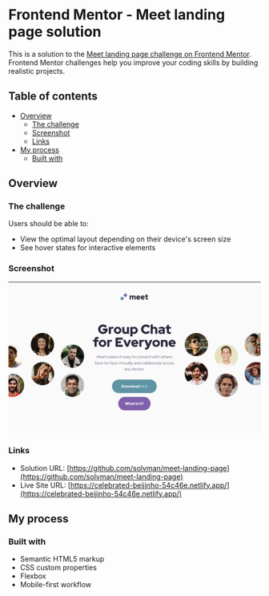 # Frontend Mentor - Meet landing page solution

This is a solution to the [Meet landing page challenge on Frontend Mentor](https://www.frontendmentor.io/challenges/meet-landing-page-rbTDS6OUR). Frontend Mentor challenges help you improve your coding skills by building realistic projects.

## Table of contents

- [Overview](#overview)
  - [The challenge](#the-challenge)
  - [Screenshot](#screenshot)
  - [Links](#links)
- [My process](#my-process)
  - [Built with](#built-with)

## Overview

### The challenge

Users should be able to:

- View the optimal layout depending on their device's screen size
- See hover states for interactive elements

### Screenshot

![screenshot](./screenshot.png)

### Links

- Solution URL: [https://github.com/solvman/meet-landing-page](https://github.com/solvman/meet-landing-page)
- Live Site URL: [https://celebrated-beijinho-54c46e.netlify.app/](https://celebrated-beijinho-54c46e.netlify.app/)

## My process

### Built with

- Semantic HTML5 markup
- CSS custom properties
- Flexbox
- Mobile-first workflow
